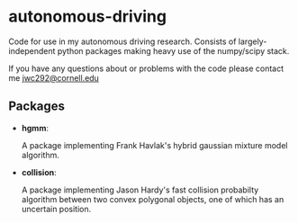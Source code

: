 # autonomous-driving
Code for use in my autonomous driving research. Consists of largely-independent python packages
making heavy use of the numpy/scipy stack. 

If you have any questions about or problems with the code please contact me jwc292@cornell.edu

## Packages
* **hgmm**: 

    A package implementing Frank Havlak's hybrid gaussian mixture model algorithm.
* **collision**:

    A package implementing Jason Hardy's fast collision probabilty algorithm between 
    two convex polygonal objects, one of which has an uncertain position.
